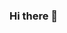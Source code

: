 ### Hi there 👋
<picture>
  <source
    srcset="https://github-readme-stats.vercel.app/api?username=denizilgin&show_icons=true&theme=dark"
    media="(prefers-color-scheme: dark)"
  />
  <source
    srcset="https://github-readme-stats.vercel.app/api?username=denizilgin&show_icons=true"
    media="(prefers-color-scheme: light), (prefers-color-scheme: no-preference)"
  />
  <source srcset = "src="https://github-readme-stats.vercel.app/api?username=denizilgin&show_icons=true"
  />
 
</picture>
